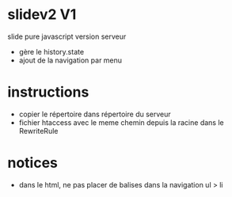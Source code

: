 # slidev2 V1
slide pure javascript version serveur
- gère le history.state
- ajout de la navigation par menu

# instructions
- copier le répertoire dans répertoire du serveur
- fichier htaccess avec le meme chemin depuis la racine dans le RewriteRule

# notices 
- dans le html, ne pas placer de balises <a> dans la navigation ul > li
